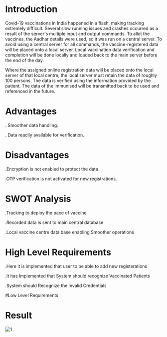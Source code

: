 # Introduction
Covid-19 vaccinations in India happened in a flash, making tracking extremely difficult. Several slow running issues and crashes occurred as a result of the server's multiple input and output commands. To allot the vaccines, the Aadhar details were used, so it was run on a central server. To avoid using a central server for all commands, the vaccine-registered data will be placed onto a local server. Local vaccination data verification and completion will be done locally and loaded back to the main server before the end of the day.

Where the assigned online registration data will be placed onto the local server of that local centre, the local server must retain the data of roughly 100 persons. The data is verified using the information provided by the patient. The data of the immunised will be transmitted back to be used and referenced in the future.

# Advantages
. Smoother data handling.

. Data readily available for verification.

# Disadvantages

.Encryption is not enabled to protect the data

.OTP verification is not activated for new registrations.

# SWOT Analysis

.Tracking to deploy the pace of vaccine

.Recorded data is sent to main central database

.Local vaccine centre data base enabling Smoother operations

# High Level Requirements
.Here it is implemented that user to be able to add new registerations

.It has Implemented that System should recognize Vaccinated Patients

.System should Recognize the invalid Credentials

#Low Level Requirements

# Result

![1](https://user-images.githubusercontent.com/85923077/154794176-b5259c8f-f3ab-458c-b383-05f7ef00e4a0.jpg)


